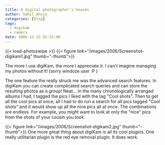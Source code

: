 ```yaml
---
title: A digital photographer's heaven
author: Sahil Ahuja
categories: [blog]
tags:
  - digikam
  - camera
date: 2006-12-15 02:33:00
---
```


{{< load-photoswipe >}}
{{< figure link="/images/2006/Screenshot-digikam1.jpg" thumb="-thumb">}}

The more I use digiKam, the more I appreciate it. I can't imagine managing my photos without it! (sorry windoze user :P )

The one feature the really struck me was the advanced search features. In digiKam you can create complicated search queries and can store the resulting photos as a group! Neat...
In the many chronologically arranged albums I had, I tagged the pics I liked with the tag "Cool shots". Then to get all the cool pics at once, all I had to do run a search for all pics tagged "Cool shots" and it would show up all the nice pics all at once. The combinations are endless. For example, you might want to look at only the "nice" pics from the shots of your cousin you took.

{{< figure link="/images/2006/Screenshot-digikam2.jpg" thumb="-thumb">}}
One more great thing about digiKam is all its cool plugins. One really utilitarian plugin is the red eye removal plugin. It does work.